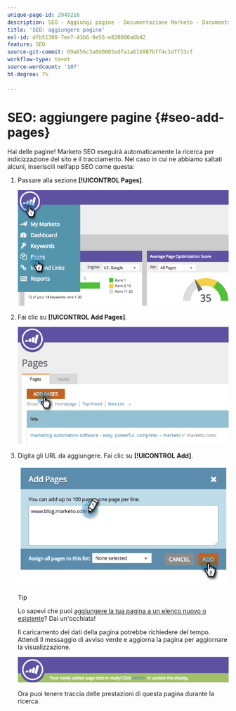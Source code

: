 ```yaml
---
unique-page-id: 2949216
description: SEO - Aggiungi pagine - Documentazione Marketo - Documentazione del prodotto
title: 'SEO: aggiungere pagine'
exl-id: dfb51308-7ee7-43b6-9e56-e820080a6b42
feature: SEO
source-git-commit: 09a656c3a0d0002edfa1a61b987bff4c1dff33cf
workflow-type: tm+mt
source-wordcount: '107'
ht-degree: 7%

---
```


# SEO: aggiungere pagine {#seo-add-pages}

Hai delle pagine! Marketo SEO eseguirà automaticamente la ricerca per indicizzazione del sito e il tracciamento. Nel caso in cui ne abbiamo saltati alcuni, inseriscili nell’app SEO come questa:

1. Passare alla sezione **[!UICONTROL Pages]**.

   ![](assets/image2014-9-18-12-3a55-3a19.png)

1. Fai clic su **[!UICONTROL Add Pages]**.

   ![](assets/image2014-9-18-12-3a55-3a53.png)

1. Digita gli URL da aggiungere. Fai clic su **[!UICONTROL Add]**.

   ![](assets/image2014-9-18-12-3a56-3a15.png)

   >[!TIP]
   >
   >Lo sapevi che puoi [aggiungere la tua pagina a un elenco nuovo o esistente](/help/marketo/product-docs/additional-apps/seo/understanding-seo/seo-managing-lists.md)? Dai un&#39;occhiata!

   Il caricamento dei dati della pagina potrebbe richiedere del tempo. Attendi il messaggio di avviso verde e aggiorna la pagina per aggiornare la visualizzazione.

   ![](assets/image2014-9-18-12-3a57-3a10.png)

   Ora puoi tenere traccia delle prestazioni di questa pagina durante la ricerca.
